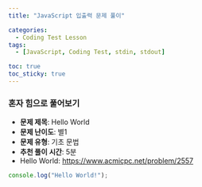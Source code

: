 ```yaml
---
title: "JavaScript 입출력 문제 풀이"

categories:
  - Coding Test Lesson
tags:
  - [JavaScript, Coding Test, stdin, stdout]

toc: true
toc_sticky: true
---
```


### 혼자 힘으로 풀어보기

- **문제 제목**: Hello World
- **문제 난이도**: 별1
- **문제 유형**: 기초 문법
- **추천 풀이 시간**: 5분
- Hello World: https://www.acmicpc.net/problem/2557

```javascript
console.log("Hello World!");
```




